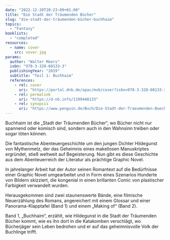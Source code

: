 ```yaml
---
date: "2022-12-20T20:23:09+01:00"
title: "Die Stadt der Träumenden Bücher"
slug: "die-stadt-der-träumenden-bücher-buchhaim"
topics:
  - "Fantasy"
booklists:
  - "completed"
resources:
  - name: cover
    src: cover.jpg
params:
  author: "Walter Moers"
  isbn: "978-3-328-60133-3"
  publishingYear: "2019"
  subtitle: "Teil 1: Buchhaim"
  references:
    - rel: cover
      uri: "https://portal.dnb.de/opac/mvb/cover?isbn=978-3-328-60133-3"
    - rel: permalink
      uri: "https://d-nb.info/1199448133"
    - rel: synopsis
      uri: "https://www.penguin.de/Buch/Die-Stadt-der-Traeumenden-Buecher-Comic-/Walter-Moers/Penguin/e568049.rhd"
---
```

Buchhaim ist die „Stadt der Träumenden Bücher“, wo Bücher nicht nur spannend 
oder komisch sind, sondern auch in den Wahnsinn treiben oder sogar töten können. 

Die fantastische Abenteuergeschichte um den jungen Dichter Hildegunst 
von Mythenmetz, der das Geheimnis eines makellosen Manuskriptes ergründet, stieß 
weltweit auf Begeisterung. Nun gibt es diese Geschichte aus dem Abenteuerreich 
der Literatur als prächtige Graphic Novel.

In jahrelanger Arbeit hat der Autor seinen Romantext auf die Bedürfnisse 
einer Graphic Novel umgearbeitet und in Form eines Szenarios Hunderte von 
Bildern skizziert, die kongenial in einen brillanten Comic von plastischer 
Farbigkeit verwandelt wurden.

Herausgekommen sind zwei staunenswerte Bände, eine filmische Neuerzählung des 
Romans, angereichert mit einem Glossar und einer Panorama-Klapptafel (Band 1) 
und einem „Making of“ (Band 2).

Band 1, „Buchhaim“, erzählt, wie Hildegunst in die Stadt der Träumenden Bücher 
kommt, wie es ihn dort in die Katakomben verschlägt, wo Bücherjäger sein Leben 
bedrohen und er auf das geheimnisvolle Volk der Buchlinge trifft.